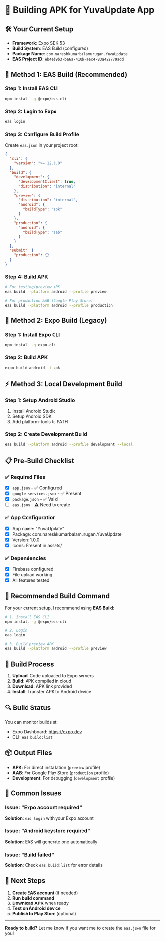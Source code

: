 # 📱 Building APK for YuvaUpdate App

## 🛠️ Your Current Setup

- **Framework**: Expo SDK 53
- **Build System**: EAS Build (configured)
- **Package Name**: `com.nareshkumarbalamurugan.YuvaUpdate`
- **EAS Project ID**: `eb4eb9b3-ba6a-410b-aec4-83a429779add`

## 🚀 Method 1: EAS Build (Recommended)

### Step 1: Install EAS CLI
```bash
npm install -g @expo/eas-cli
```

### Step 2: Login to Expo
```bash
eas login
```

### Step 3: Configure Build Profile
Create `eas.json` in your project root:
```json
{
  "cli": {
    "version": ">= 12.0.0"
  },
  "build": {
    "development": {
      "developmentClient": true,
      "distribution": "internal"
    },
    "preview": {
      "distribution": "internal",
      "android": {
        "buildType": "apk"
      }
    },
    "production": {
      "android": {
        "buildType": "aab"
      }
    }
  },
  "submit": {
    "production": {}
  }
}
```

### Step 4: Build APK
```bash
# For testing/preview APK
eas build --platform android --profile preview

# For production AAB (Google Play Store)
eas build --platform android --profile production
```

## 🔧 Method 2: Expo Build (Legacy)

### Step 1: Install Expo CLI
```bash
npm install -g expo-cli
```

### Step 2: Build APK
```bash
expo build:android -t apk
```

## ⚡ Method 3: Local Development Build

### Step 1: Setup Android Studio
1. Install Android Studio
2. Setup Android SDK
3. Add platform-tools to PATH

### Step 2: Create Development Build
```bash
eas build --platform android --profile development --local
```

## 📋 Pre-Build Checklist

### ✅ Required Files
- [x] `app.json` - ✅ Configured
- [x] `google-services.json` - ✅ Present
- [x] `package.json` - ✅ Valid
- [ ] `eas.json` - ⚠️ Need to create

### ✅ App Configuration
- [x] App name: "YuvaUpdate"
- [x] Package: com.nareshkumarbalamurugan.YuvaUpdate
- [x] Version: 1.0.0
- [x] Icons: Present in assets/

### ✅ Dependencies
- [x] Firebase configured
- [x] File upload working
- [x] All features tested

## 🎯 Recommended Build Command

For your current setup, I recommend using **EAS Build**:

```bash
# 1. Install EAS CLI
npm install -g @expo/eas-cli

# 2. Login
eas login

# 3. Build preview APK
eas build --platform android --profile preview
```

## 📱 Build Process

1. **Upload**: Code uploaded to Expo servers
2. **Build**: APK compiled in cloud
3. **Download**: APK link provided
4. **Install**: Transfer APK to Android device

## 🔍 Build Status

You can monitor builds at:
- Expo Dashboard: https://expo.dev
- CLI: `eas build:list`

## 📦 Output Files

- **APK**: For direct installation (`preview` profile)
- **AAB**: For Google Play Store (`production` profile)
- **Development**: For debugging (`development` profile)

## 🚨 Common Issues

### Issue: "Expo account required"
**Solution**: `eas login` with your Expo account

### Issue: "Android keystore required"
**Solution**: EAS will generate one automatically

### Issue: "Build failed"
**Solution**: Check `eas build:list` for error details

## 🎉 Next Steps

1. **Create EAS account** (if needed)
2. **Run build command**
3. **Download APK** when ready
4. **Test on Android device**
5. **Publish to Play Store** (optional)

---

**Ready to build?** Let me know if you want me to create the `eas.json` file for you!
